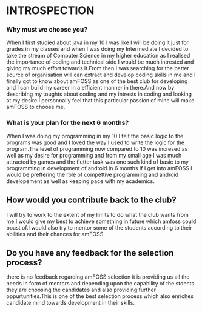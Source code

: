 # INTROSPECTION
### Why must we choose you?
When I first studied about java in my 10 I was like I will be doing it just for grades in my classes and when I was doing my Intermediate I decided to take the stream of Computer Science in my higher education as I realised the importance of coding and technical side I would be much intrested and giving my much effort towards it.From then I was searching for the better source of organisation will can extract and develop coding skills in me and I finally got to know about amFOSS as one of the best club for developing and I can build my career in a efficient manner in there.And now by describing my toughts about coding and my intrests in coding and looking at my desire I personnally feel that this particular passion of mine will make amFOSS to choose me.
### What is your plan for the next 6 months?
When I was doing my programming in my 10 I felt the basic logic to the programs was good and I loved the way I used to write the logic for the program.The level of programming now compared to 10 was incresed as well as my desire for programming and from my small age I was much attracted by games and the flutter task was one such kind of basic to my programming in development of android.In 6 months if I get into amFOSS I would be preffering the role of compettive programming and android developement as well as keeping pace with my academics.
## How would you contribute back to the club?
I will try to work to the extent of my limits to do what the club wants from me.I would give my best to achieve something in future which 
amfoss could boast of.I would also try to mentor some of the students according to their abilities and their chances for amFOSS. 
## Do you have any feedback for the selection process?
there is no feedback regarding amFOSS selection it is providing us all the needs in form of mentors and depending upon the capability of the stdents they are choosing the candidates and also providing further oppurtunities.This is one of the best selection process which also enriches candidate mind towards development in their skills.
